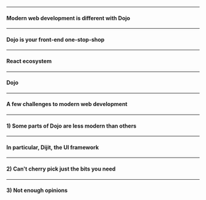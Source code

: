 <!-- .slide: data-background="img/dojo-blue-circle.png" data-background-size="400px" -->

---

<!-- .slide: data-background="img/dojo-blue-circle.png" data-background-size="400px" -->
#### Modern web development is different with Dojo

---

<!-- .slide: data-background="img/one-stop-shop-14495298147_ddd09c7061_z.jpg" -->
#### Dojo is your front-end one-stop-shop

---

<!-- .slide: data-background="img/organic-fruit-6713773363_81378c9f6b_z.jpg" -->
#### React ecosystem

---

<!-- .slide: data-background="img/target-14676558411_e9e3405e9b_z.jpg" -->
#### Dojo

---

<!-- .slide: data-background="img/problem-7658225516_00cf277f83_z.jpg" -->
#### A few challenges to modern web development

---

<!-- .slide: data-background="img/antiques-9433981937_fb6e6c4b71_z.jpg" -->
#### 1) Some parts of Dojo are less modern than others

---

<!-- .slide: data-background="img/antiques-9433981937_fb6e6c4b71_z.jpg" -->
#### In particular, Dijit, the UI framework

---

<!-- .slide: data-background="img/cherries-2563140397_a3cc6014ed_z.jpg" -->
#### 2) Can't cherry pick just the bits you need

---

<!-- .slide: data-background="img/shrug-2799746255_436723e65c_z.jpg" -->
#### 3) Not enough opinions